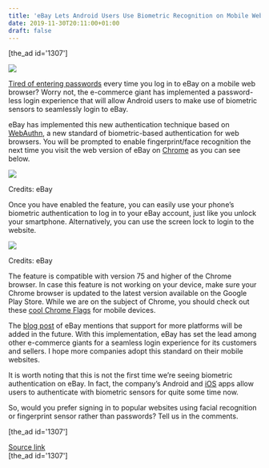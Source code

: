 ```yaml
---
title: 'eBay Lets Android Users Use Biometric Recognition on Mobile Website'
date: 2019-11-30T20:11:00+01:00
draft: false
---
```


\[the\_ad id='1307'\]  
  

  
![](https://beebom.com/wp-content/uploads/2017/11/eBay-Logo-Shutterstock-KK.jpg)

[Tired of entering passwords](https://beebom.com/best-password-managers-2018/) every time you log in to eBay on a mobile web browser? Worry not, the e-commerce giant has implemented a password-less login experience that will allow Android users to make use of biometric sensors to seamlessly login to eBay.  

eBay has implemented this new authentication technique based on [WebAuthn](https://www.w3.org/TR/webauthn/), a new standard of biometric-based authentication for web browsers. You will be prompted to enable fingerprint/face recognition the next time you visit the web version of eBay on [Chrome](https://beebom.com/chrome-updates/) as you can see below.  

![](https://beebom.com/wp-content/uploads/2019/11/ebay-web-login.jpg)

Credits: eBay

Once you have enabled the feature, you can easily use your phone’s biometric authentication to log in to your eBay account, just like you unlock your smartphone. Alternatively, you can use the screen lock to login to the website.  

![](https://beebom.com/wp-content/uploads/2019/11/ebay-web-login-ui.jpg)

Credits: eBay

The feature is compatible with version 75 and higher of the Chrome browser. In case this feature is not working on your device, make sure your Chrome browser is updated to the latest version available on the Google Play Store. While we are on the subject of Chrome, you should check out these [cool Chrome Flags](https://beebom.com/cool-chrome-flags-android/) for mobile devices.  

The [blog post](https://tech.ebayinc.com/product/ebay-makes-mobile-web-login-easier/) of eBay mentions that support for more platforms will be added in the future. With this implementation, eBay has set the lead among other e-commerce giants for a seamless login experience for its customers and sellers. I hope more companies adopt this standard on their mobile websites.  

It is worth noting that this is not the first time we’re seeing biometric authentication on eBay. In fact, the company’s Android and [iOS](https://beebom.com/ebay-iphone-x-face-id-purchases/) apps allow users to authenticate with biometric sensors for quite some time now.  

So, would you prefer signing in to popular websites using facial recognition or fingerprint sensor rather than passwords? Tell us in the comments.  

  
  
\[the\_ad id='1307'\]  
  
[Source link](https://beebom.com/ebay-lets-android-users-use-face-fingerprint-recognition-mobile-website/)  
\[the\_ad id='1307'\]
